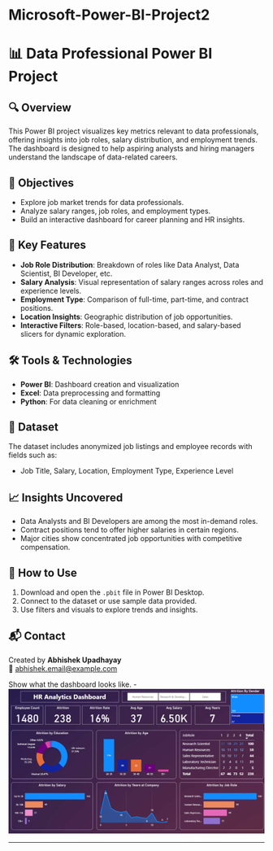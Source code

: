 # Microsoft-Power-BI-Project2
# 📊 Data Professional Power BI Project

## 🔍 Overview
This Power BI project visualizes key metrics relevant to data professionals, offering insights into job roles, salary distribution, and employment trends. The dashboard is designed to help aspiring analysts and hiring managers understand the landscape of data-related careers.

## 🎯 Objectives
- Explore job market trends for data professionals.
- Analyze salary ranges, job roles, and employment types.
- Build an interactive dashboard for career planning and HR insights.

## 📌 Key Features
- **Job Role Distribution**: Breakdown of roles like Data Analyst, Data Scientist, BI Developer, etc.
- **Salary Analysis**: Visual representation of salary ranges across roles and experience levels.
- **Employment Type**: Comparison of full-time, part-time, and contract positions.
- **Location Insights**: Geographic distribution of job opportunities.
- **Interactive Filters**: Role-based, location-based, and salary-based slicers for dynamic exploration.

## 🛠 Tools & Technologies
- **Power BI**: Dashboard creation and visualization
- **Excel**: Data preprocessing and formatting
- **Python**: For data cleaning or enrichment 

## 📁 Dataset
The dataset includes anonymized job listings and employee records with fields such as:
- Job Title, Salary, Location, Employment Type, Experience Level

## 📈 Insights Uncovered
- Data Analysts and BI Developers are among the most in-demand roles.
- Contract positions tend to offer higher salaries in certain regions.
- Major cities show concentrated job opportunities with competitive compensation.

## 🚀 How to Use
1. Download and open the `.pbit` file in Power BI Desktop.
2. Connect to the dataset or use sample data provided.
3. Use filters and visuals to explore trends and insights.

## 📬 Contact
Created by **Abhishek Upadhayay**  
📧 abhishek.email@example.com  

Show what the dashboard looks like. -![Alt text](https://github.com/Upadhayay0211/Microsoft-Power-BI-Dashboard/blob/main/image.png)

---

